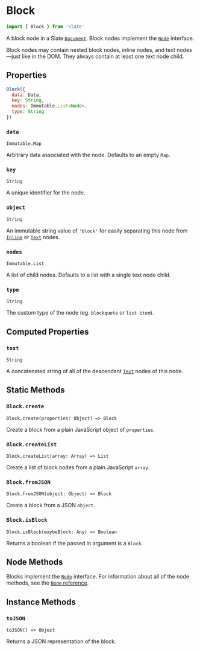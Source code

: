 # Block

```javascript
import { Block } from 'slate'
```

A block node in a Slate [`Document`](document.md). Block nodes implement the [`Node`](node.md) interface.

Block nodes may contain nested block nodes, inline nodes, and text nodes—just like in the DOM. They always contain at least one text node child.

## Properties

```javascript
Block({
  data: Data,
  key: String,
  nodes: Immutable.List<Node>,
  type: String
})
```

### `data`

`Immutable.Map`

Arbitrary data associated with the node. Defaults to an empty `Map`.

### `key`

`String`

A unique identifier for the node.

### `object`

`String`

An immutable string value of `'block'` for easily separating this node from [`Inline`](inline.md) or [`Text`](text.md) nodes.

### `nodes`

`Immutable.List`

A list of child nodes. Defaults to a list with a single text node child.

### `type`

`String`

The custom type of the node \(eg. `blockquote` or `list-item`\).

## Computed Properties

### `text`

`String`

A concatenated string of all of the descendant [`Text`](text.md) nodes of this node.

## Static Methods

### `Block.create`

`Block.create(properties: Object) => Block`

Create a block from a plain JavaScript object of `properties`.

### `Block.createList`

`Block.createList(array: Array) => List`

Create a list of block nodes from a plain JavaScript `array`.

### `Block.fromJSON`

`Block.fromJSON(object: Object) => Block`

Create a block from a JSON `object`.

### `Block.isBlock`

`Block.isBlock(maybeBlock: Any) => Boolean`

Returns a boolean if the passed in argument is a `Block`.

## Node Methods

Blocks implement the [`Node`](node.md) interface. For information about all of the node methods, see the [`Node` reference](node.md).

## Instance Methods

### `toJSON`

`toJSON() => Object`

Returns a JSON representation of the block.

